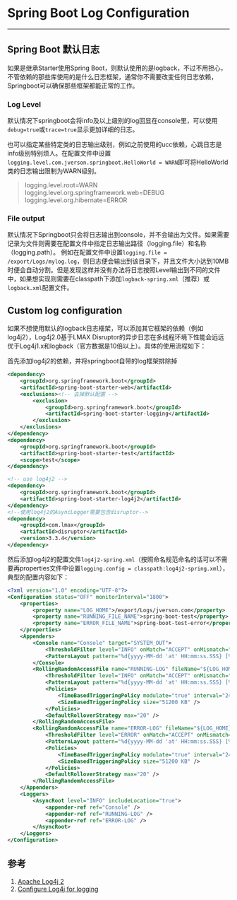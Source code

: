 # Spring Boot Log Configuration
---

## Spring Boot 默认日志

如果是继承Starter使用Spring Boot，则默认使用的是logback，不过不用担心，不管依赖的那些库使用的是什么日志框架，通常你不需要改变任何日志依赖，Springboot可以确保那些框架都能正常的工作。

### Log Level

默认情况下springboot会将info及以上级别的log回显在console里，可以使用`debug=true`或`trace=true`显示更加详细的日志。

也可以指定某些特定类的日志输出级别，例如之前使用的ucc依赖，心跳日志是info级别特别烦人。在配置文件中设置`logging.level.com.jverson.springboot.HelloWorld = WARN`即可将HelloWorld类的日志输出限制为WARN级别。

> logging.level.root=WARN    
logging.level.org.springframework.web=DEBUG    
logging.level.org.hibernate=ERROR    

### File output

默认情况下Springboot只会将日志输出到console，并不会输出为文件。如果需要记录为文件则需要在配置文件中指定日志输出路径（logging.file）和名称（logging.path）。
例如在配置文件中设置`logging.file = /export/Logs/mylog.log`，则日志便会输出到该目录下，并且文件大小达到10MB时便会自动分割。但是发现这样并没有办法将日志按照Level输出到不同的文件中，如果想实现则需要在classpath下添加`logback-spring.xml`（推荐）或`logback.xml`配置文件。


## Custom log configuration

如果不想使用默认的logback日志框架，可以添加其它框架的依赖（例如log4j2），Log4j2.0基于LMAX Disruptor的异步日志在多线程环境下性能会远远优于Log4j1.x和logback（官方数据是10倍以上）。具体的使用流程如下：

首先添加log4j2的依赖，并将springboot自带的log框架排除掉

```xml
<dependency>
	<groupId>org.springframework.boot</groupId>
	<artifactId>spring-boot-starter-web</artifactId>
	<exclusions><!-- 去掉默认配置 -->
		<exclusion>
			<groupId>org.springframework.boot</groupId>
			<artifactId>spring-boot-starter-logging</artifactId>
		</exclusion>
	</exclusions>
</dependency>
<dependency>
	<groupId>org.springframework.boot</groupId>
	<artifactId>spring-boot-starter-test</artifactId>
	<scope>test</scope>
</dependency>

<!-- use log4j2 -->
<dependency>
	<groupId>org.springframework.boot</groupId>
	<artifactId>spring-boot-starter-log4j2</artifactId>
</dependency>
<!--使用log4j2的AsyncLogger需要包含disruptor-->
<dependency>
	<groupId>com.lmax</groupId>
	<artifactId>disruptor</artifactId>
	<version>3.3.4</version>
</dependency>
```

然后添加log4j2的配置文件`log4j2-spring.xml`（按照命名规范命名的话可以不需要再properties文件中设置`logging.config = classpath:log4j2-spring.xml`），典型的配置内容如下：

```xml
<?xml version="1.0" encoding="UTF-8"?>
<Configuration status="OFF" monitorInterval="1800">
	<properties>
		<property name="LOG_HOME">/export/Logs/jverson.com</property>
		<property name="RUNNING_FILE_NAME">spring-boot-test</property>
		<property name="ERROR_FILE_NAME">spring-boot-test-error</property>
	</properties>
	<Appenders>
		<Console name="Console" target="SYSTEM_OUT">
			<ThresholdFilter level="INFO" onMatch="ACCEPT" onMismatch="DENY"/>
			<PatternLayout pattern="%d{yyyy-MM-dd 'at' HH:mm:ss.SSS} [%t] %-5level %class{36} [%L] [%M] - %msg%xEx%n" />
		</Console>
		<RollingRandomAccessFile name="RUNNING-LOG" fileName="${LOG_HOME}/${RUNNING_FILE_NAME}.log" filePattern="${LOG_HOME}/${RUNNING_FILE_NAME}_%d{yyyy-MM-dd}_%i.log">
			<ThresholdFilter level="INFO" onMatch="ACCEPT" onMismatch="DENY"/>
			<PatternLayout pattern="%d{yyyy-MM-dd 'at' HH:mm:ss.SSS} [%t] %-5level %class{36} [%L] [%M] - %msg%xEx%n" />
			<Policies>
				<TimeBasedTriggeringPolicy modulate="true" interval="24" />
				<SizeBasedTriggeringPolicy size="51200 KB" />
			</Policies>
			<DefaultRolloverStrategy max="20" />
		</RollingRandomAccessFile>
		<RollingRandomAccessFile name="ERROR-LOG" fileName="${LOG_HOME}/${ERROR_FILE_NAME}.log" filePattern="${LOG_HOME}/${ERROR_FILE_NAME}_%d{yyyy-MM-dd}_%i.log">
			<ThresholdFilter level="ERROR" onMatch="ACCEPT" onMismatch="DENY"/>
			<PatternLayout pattern="%d{yyyy-MM-dd 'at' HH:mm:ss.SSS} [%t] %-5level %class{36} [%L] [%M] - %msg%xEx%n" />
			<Policies>
				<TimeBasedTriggeringPolicy modulate="true" interval="24" />
				<SizeBasedTriggeringPolicy size="51200 KB" />
			</Policies>
			<DefaultRolloverStrategy max="20" />
		</RollingRandomAccessFile>
	</Appenders>
	<Loggers>
		<AsyncRoot level="INFO" includeLocation="true">
			<appender-ref ref="Console" />
			<appender-ref ref="RUNNING-LOG" />
			<appender-ref ref="ERROR-LOG" />
		</AsyncRoot>
	</Loggers>
</Configuration>
```

## 参考

1. [Apache Log4j 2](https://logging.apache.org/log4j/2.x/)
2. [Configure Log4j for logging](http://docs.spring.io/spring-boot/docs/1.5.1.RELEASE/reference/htmlsingle/#howto-configure-log4j-for-logging)